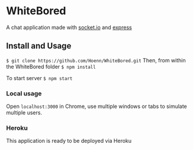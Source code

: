 # WhiteBored
A chat application made with [socket.io](http://socket.io/) and [express](https://expressjs.com)


## Install and Usage

`$ git clone https://github.com/Hoenn/WhiteBored.git`
Then, from within the WhiteBored folder
`$ npm install`

To start server
`$ npm start`

### Local usage

Open `localhost:3000` in Chrome, use multiple windows or tabs to simulate multiple users.

### Heroku

This application is ready to be deployed via Heroku
